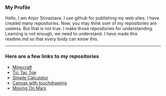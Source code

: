 ### My Profile
Hello, I am Anjor Srivastava. I use github for publishing my web sites. I have created many repositories. Now, you may think som of my repositories are useless. But that is not true. I make those repositories for understanding. Learning is not enough, we need to understand. I have made this readme.md so that every body can know this.
<hr>

### Here are a few links to my repositories
<ul>
  <li><a href="https://anjor-srivastava.github.io/Minecraft" target="_blank">Minecraft</a></li>
  <li><a href="https://anjor-srivastava.github.io/Tic-Tac-Toe.com" target="_blank">Tic Tac Toe</a></li>
  <li><a href="https://anjor-srivastava.github.io/Simple-Calculator" target="_blank">Simple Calculator</a></li>
  <li><a href="https://anjor-srivastava.github.io/Canvas_WITH_TOUCH_DRAWING_RESPONSIVE" target="_blank">Canvas with touchdrawing</a></li>
  <li><a href="https://anjor-srivastava.github.io/Moving_Rover_On_Mars.com" target="_blank">Moving On Mars</a></li>
</ul>
